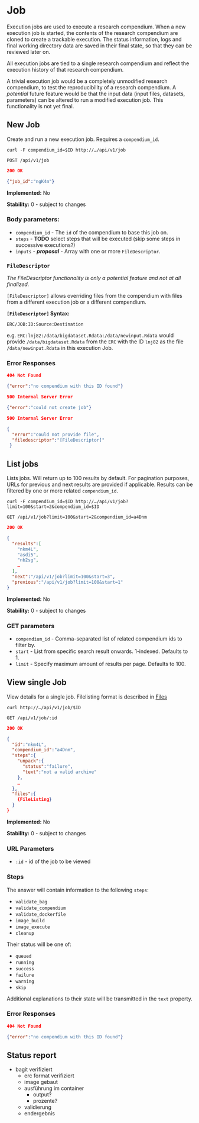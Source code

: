 # Job
Execution jobs are used to execute a research compendium. When a new execution
job is started, the contents of the research compendium are cloned to create a
trackable execution. The status information, logs and final working directory
data are saved in their final state, so that they can be reviewed later on.

All execution jobs are tied to a single research compendium and reflect the
execution history of that research compendium.

A trivial execution job would be a completely unmodified research compendium, to
test the reproducibility of a research compendium. A _potential_ future feature
would be that the input data (input files, datasets, parameters) can be altered
to run a modified execution job. This functionality is not yet final.

## New Job

Create and run a new execution job. Requires a `compendium_id`.

`curl -F compendium_id=$ID http://…/api/v1/job`

`POST /api/v1/job`

```json
200 OK

{"job_id":"ngK4m"}
```
__Implemented:__ No

__Stability:__ 0 - subject to changes

### Body parameters:

* `compendium_id` - The `id` of the compendium to base this job on.
* `steps` - __TODO__ select steps that will be executed (skip some steps in successive executions?)
* `inputs` - **_proposal_** - Array with one or more `FileDescriptor`.

### `FileDescriptor`

_The FileDescriptor functionality is only a potential feature and not at all
finalized._

`[FileDescriptor]` allows overriding files from the compendium with files
from a different execution job or a different compendium.

__`[FileDescriptor]` Syntax:__
```
ERC/JOB:ID:Source:Destination
```

e.g. `ERC:lnj82:/data/bigdataset.Rdata:/data/newinput.Rdata` would provide
`/data/bigdataset.Rdata` from the `ERC` with the ID `lnj82` as the file
`/data/newinput.Rdata` in this execution Job.

### Error Responses
```json
404 Not Found

{"error":"no compendium with this ID found"}
```

```json
500 Internal Server Error

{"error":"could not create job"}
```

```json
500 Internal Server Error

{
  "error":"could not provide file",
  "filedescriptor":"[FileDescriptor]"
 }
```

## List jobs

Lists jobs. Will return up to 100 results by default. For pagination purposes, URLs for previous and next results are provided if applicable. Results can be filtered by one or more related `compendium_id`.

`curl -F compendium_id=$ID http://…/api/v1/job?limit=100&start=2&compendium_id=$ID`

`GET /api/v1/job?limit=100&start=2&compendium_id=a4Dnm`

```json
200 OK

{
  "results":[
    "nkm4L",
    "asdi5",
    "nb2sg",
    …
  ],
  "next":"/api/v1/job?limit=100&start=3",
  "previous":"/api/v1/job?limit=100&start=1"
}
```

__Implemented:__ No

__Stability:__ 0 - subject to changes

### GET parameters

* `compendium_id` - Comma-separated list of related compendium ids to filter by.
*  `start` - List from specific search result onwards. 1-indexed. Defaults to 1.
*  `limit` - Specify maximum amount of results per page. Defaults to 100.

## View single Job

View details for a single job. Filelisting format is described in [Files](files.md)

`curl http://…/api/v1/job/$ID`

`GET /api/v1/job/:id`

```json
200 OK

{
  "id":"nkm4L",
  "compendium_id":"a4Dnm",
  "steps":{
    "unpack":{
      "status":"failure",
      "text":"not a valid archive"
    },
    …
  },
  "files":{
    {FileListing}
  }
}
```

__Implemented:__ No

__Stability:__ 0 - subject to changes


### URL Parameters

* `:id` - id of the job to be viewed

### Steps

The answer will contain information to the following `steps`:

* `validate_bag`
* `validate_compendium`
* `validate_dockerfile`
* `image_build`
* `image_execute`
* `cleanup`

Their status will be one of:

* `queued`
* `running`
* `success`
* `failure`
* `warning`
* `skip`

Additional explanations to their state will be transmitted in the `text` property.

### Error Responses

```json
404 Not Found

{"error":"no compendium with this ID found"}
```

## Status report

* bagit verifiziert
    * erc format verifiziert
    * image gebaut
    * ausführung im container
        * output?
        * prozente?
    * validierung
    * endergebnis

